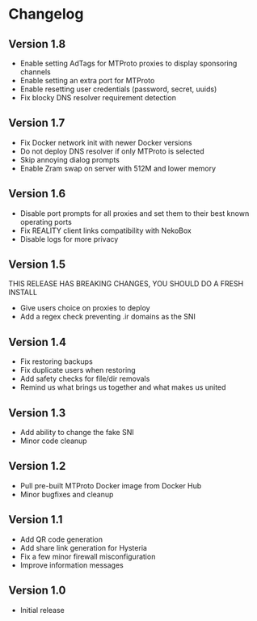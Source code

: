 # Changelog

## Version 1.8

- Enable setting AdTags for MTProto proxies to display sponsoring channels
- Enable setting an extra port for MTProto
- Enable resetting user credentials (password, secret, uuids)
- Fix blocky DNS resolver requirement detection

## Version 1.7

- Fix Docker network init with newer Docker versions
- Do not deploy DNS resolver if only MTProto is selected
- Skip annoying dialog prompts
- Enable Zram swap on server with 512M and lower memory

## Version 1.6

- Disable port prompts for all proxies and set them to their best known operating ports
- Fix REALITY client links compatibility with NekoBox
- Disable logs for more privacy

## Version 1.5

THIS RELEASE HAS BREAKING CHANGES, YOU SHOULD DO A FRESH INSTALL

- Give users choice on proxies to deploy
- Add a regex check preventing .ir domains as the SNI

## Version 1.4

- Fix restoring backups
- Fix duplicate users when restoring
- Add safety checks for file/dir removals
- Remind us what brings us together and what makes us united

## Version 1.3

- Add ability to change the fake SNI
- Minor code cleanup

## Version 1.2

- Pull pre-built MTProto Docker image from Docker Hub
- Minor bugfixes and cleanup

## Version 1.1

- Add QR code generation
- Add share link generation for Hysteria
- Fix a few minor firewall misconfiguration
- Improve information messages

## Version 1.0

- Initial release
